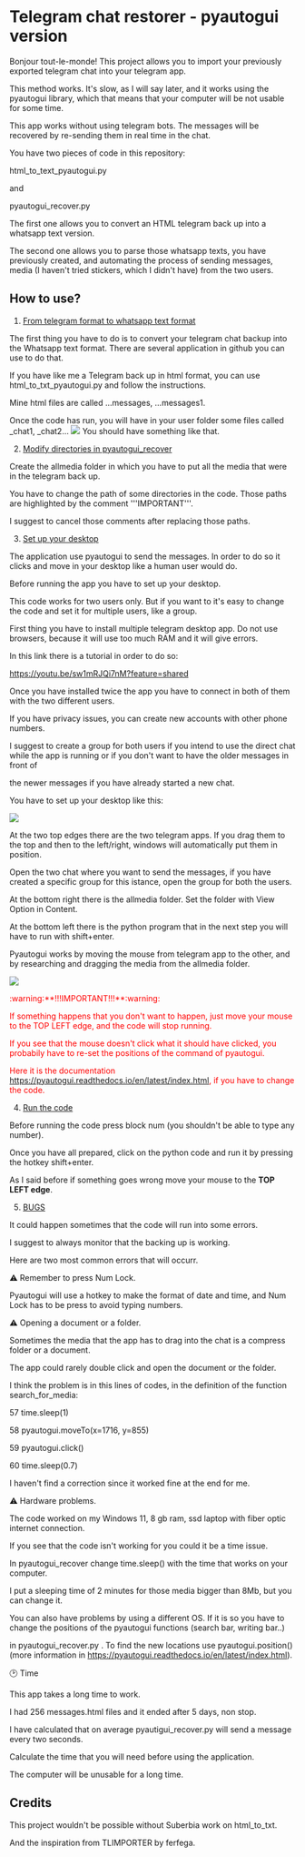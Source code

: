# Telegram chat restorer - pyautogui version

Bonjour tout-le-monde! This project allows you to import your previously exported telegram chat into your telegram app.

This method works. It's slow, as I will say later, and it works using the pyautogui library, which that means that your computer will be not usable for some time.

This app works without using telegram bots. The messages will be recovered by re-sending them in real time in the chat.


You have two pieces of code in this repository:


html_to_text_pyautogui.py

and

pyautogui_recover.py



The first one allows you to convert an HTML telegram back up into a whatsapp text version.

The second one allows you to parse those whatsapp texts, you have previously created, and automating the process of sending messages, media (I haven't tried stickers, which I didn't have) from the two users.


## How to use?


1. <ins>From telegram format to whatsapp text format</ins>

The first thing you have to do is to convert your telegram chat backup into the Whatsapp text format. There are several application in github you can use to do that.

If you have like me a Telegram back up in html format, you can use html_to_txt_pyautogui.py and follow the instructions.

Mine html files are called ...messages, ...messages1.


Once the code has run, you will have in your user folder some files called _chat1, _chat2...
![](Screenshot3.png)
You should have something like that.

2. <ins>Modify directories in pyautogui_recover</ins>

Create the allmedia folder in which you have to put all the media that were in the telegram back up.

You have to change the path of some directories in the code. Those paths are highlighted by the comment '''IMPORTANT'''.

I suggest to cancel those comments after replacing those paths.


3. <ins>Set up your desktop</ins>

The application use pyautogui to send the messages. In order to do so it clicks and move in your desktop like a human user would do.

Before running the app you have to set up your desktop.

This code works for two users only. But if you want to it's easy to change the code and set it for multiple users, like a group.

First thing you have to install multiple telegram desktop app. Do not use browsers, because it will use too much RAM and it will give errors.

In this link there is a tutorial in order to do so:

https://youtu.be/sw1mRJQi7nM?feature=shared


Once you have installed twice the app you have to connect in both of them with the two different users.

If you have privacy issues, you can create new accounts with other phone numbers.

I suggest to create a group for both users if you intend to use the direct chat while the app is running or if you don't want to have the older messages in front of

the newer messages if you have already started a new chat.


You have to set up your desktop like this:

![](Screenshot1.png)

At the two top edges there are the two telegram apps. If you drag them to the top and then to the left/right, windows will automatically put them in position.

Open the two chat where you want to send the messages, if you have created a specific group for this istance, open the group for both the users.

At the bottom right there is the allmedia folder. Set the folder with View Option in Content.

At the bottom left there is the python program that in the next step you will have to run with shift+enter.

Pyautogui works by moving the mouse from telegram app to the other, and by researching and dragging the media from the allmedia folder.

 
![](Screenshot2.png)

<font color="red">
:warning:**!!!IMPORTANT!!!**:warning:


If something happens that you don't want to happen, just move your mouse to the TOP LEFT edge, and the code will stop running.


If you see that the mouse doesn't click what it should have clicked, you probabily have to re-set the positions of the command of pyautogui.

Here it is the documentation https://pyautogui.readthedocs.io/en/latest/index.html, if you have to change the code.</font>


4. <ins>Run the code</ins>

Before running the code press block num (you shouldn't be able to type any number).

Once you have all prepared, click on the python code and run it by pressing the hotkey shift+enter.

As I said before if something goes wrong move your mouse to the **TOP LEFT edge**.


5. <ins>BUGS</ins>

It could happen sometimes that the code will run into some errors.

I suggest to always monitor that the backing up is working.

Here are two most common errors that will occurr.


:warning: Remember to press Num Lock.

Pyautogui will use a hotkey to make the format of date and time, and Num Lock has to be press to avoid typing numbers.


:warning: Opening a document or a folder. 

Sometimes the media that the app has to drag into the chat is a compress folder or a document.

The app could rarely double click and open the document or the folder.

I think the problem is in this lines of codes, in the definition of the function search_for_media:

57    time.sleep(1)

58    pyautogui.moveTo(x=1716, y=855)

59    pyautogui.click()

60    time.sleep(0.7)


I haven't find a correction since it worked fine at the end for me.


:warning: Hardware problems.

The code worked on my Windows 11, 8 gb ram, ssd laptop with fiber optic internet connection.

If you see that the code isn't working for you could it be a time issue.

In pyautogui_recover change time.sleep() with the time that works on your computer.

I put a sleeping time of 2 minutes for those media bigger than 8Mb, but you can change it.


You can also have problems by using a different OS. If it is so you have to change the positions of the pyautogui functions (search bar, writing bar..)

in pyautogui_recover.py . To find the new locations use pyautogui.position() (more information in https://pyautogui.readthedocs.io/en/latest/index.html).


🕑 Time

This app takes a long time to work.

I had 256 messages.html files and it ended after 5 days, non stop.

I have calculated that on average pyautigui_recover.py will send a message every two seconds.

Calculate the time that you will need before using the application.

The computer will be unusable for a long time.


## Credits

This project wouldn't be possible without Suberbia work on html_to_txt.

And the inspiration from TLIMPORTER by ferfega.
